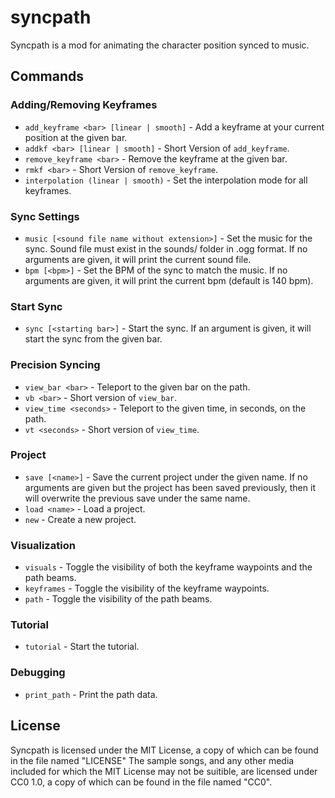# syncpath

Syncpath is a mod for animating the character position synced to music.

## Commands

### Adding/Removing Keyframes
- `add_keyframe <bar> [linear | smooth]` - Add a keyframe at your current position at the given bar.
- `addkf <bar> [linear | smooth]` - Short Version of `add_keyframe`.
- `remove_keyframe <bar>` - Remove the keyframe at the given bar.
- `rmkf <bar>` - Short Version of `remove_keyframe`.
- `interpolation (linear | smooth)` - Set the interpolation mode for all keyframes.

### Sync Settings
- `music [<sound file name without extension>]` - Set the music for the sync. Sound file must exist in the sounds/ folder in .ogg format. If no arguments are given, it will print the current sound file.
- `bpm [<bpm>]` - Set the BPM of the sync to match the music. If no arguments are given, it will print the current bpm (default is 140 bpm).

### Start Sync
- `sync [<starting bar>]` - Start the sync. If an argument is given, it will start the sync from the given bar.

### Precision Syncing
- `view_bar <bar>` - Teleport to the given bar on the path.
- `vb <bar>` - Short version of `view_bar`.
- `view_time <seconds>` - Teleport to the given time, in seconds, on the path.
- `vt <seconds>` - Short version of `view_time`.

### Project
- `save [<name>]` - Save the current project under the given name. If no arguments are given but the project has been saved previously, then it will overwrite the previous save under the same name.
- `load <name>` - Load a project.
- `new` - Create a new project.

### Visualization
- `visuals` - Toggle the visibility of both the keyframe waypoints and the path beams.
- `keyframes` - Toggle the visibility of the keyframe waypoints.
- `path` - Toggle the visibility of the path beams.

### Tutorial
- `tutorial` - Start the tutorial.

### Debugging
- `print_path` - Print the path data.

## License

Syncpath is licensed under the MIT License, a copy of which can be found in the file named "LICENSE"
The sample songs, and any other media included for which the MIT License may not be suitible, are licensed under CC0 1.0, a copy of which can be found in the file named "CC0".